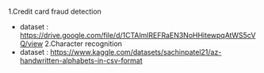 1.Credit card fraud detection
  - dataset : https://drive.google.com/file/d/1CTAlmlREFRaEN3NoHHitewpqAtWS5cVQ/view
2.Character recognition
  - dataset : https://www.kaggle.com/datasets/sachinpatel21/az-handwritten-alphabets-in-csv-format
